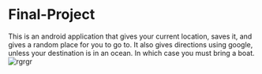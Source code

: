 # Final-Project
This is an android application that gives your current location, saves it, and gives a random place for you to go to. It also gives directions using google, unless your destination is in an ocean. In which case you must bring a boat.
![rgrgr](captures/Capturee.PNG)
